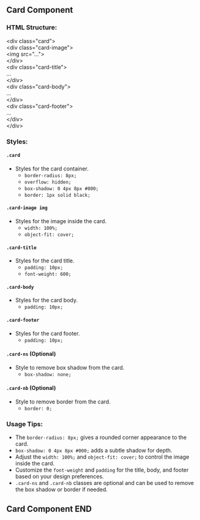 ## Card Component

### HTML Structure:

&lt;div class="card"&gt;<br>
    &lt;div class="card-image"&gt;<br>
        &lt;img src="..."&gt;<br>
    &lt;/div&gt;<br>
    &lt;div class="card-title"&gt;<br>
        ...<br>
    &lt;/div&gt;<br>
    &lt;div class="card-body"&gt;<br>
        ...<br>
    &lt;/div&gt;<br>
    &lt;div class="card-footer"&gt;<br>
        ...<br>
    &lt;/div&gt;<br>
&lt;/div&gt;<br>

### Styles:

#### `.card`
- Styles for the card container.
  - `border-radius: 8px;`
  - `overflow: hidden;`
  - `box-shadow: 0 4px 8px #000;`
  - `border: 1px solid black;`

#### `.card-image img`
- Styles for the image inside the card.
  - `width: 100%;`
  - `object-fit: cover;`

#### `.card-title`
- Styles for the card title.
  - `padding: 10px;`
  - `font-weight: 600;`

#### `.card-body`
- Styles for the card body.
  - `padding: 10px;`

#### `.card-footer`
- Styles for the card footer.
  - `padding: 10px;`

#### `.card-ns` (Optional)
- Style to remove box shadow from the card.
  - `box-shadow: none;`

#### `.card-nb` (Optional)
- Style to remove border from the card.
  - `border: 0;`

### Usage Tips:

- The `border-radius: 8px;` gives a rounded corner appearance to the card.
- `box-shadow: 0 4px 8px #000;` adds a subtle shadow for depth.
- Adjust the `width: 100%;` and `object-fit: cover;` to control the image inside the card.
- Customize the `font-weight` and `padding` for the title, body, and footer based on your design preferences.
- `.card-ns` and `.card-nb` classes are optional and can be used to remove the box shadow or border if needed.

## Card Component END
